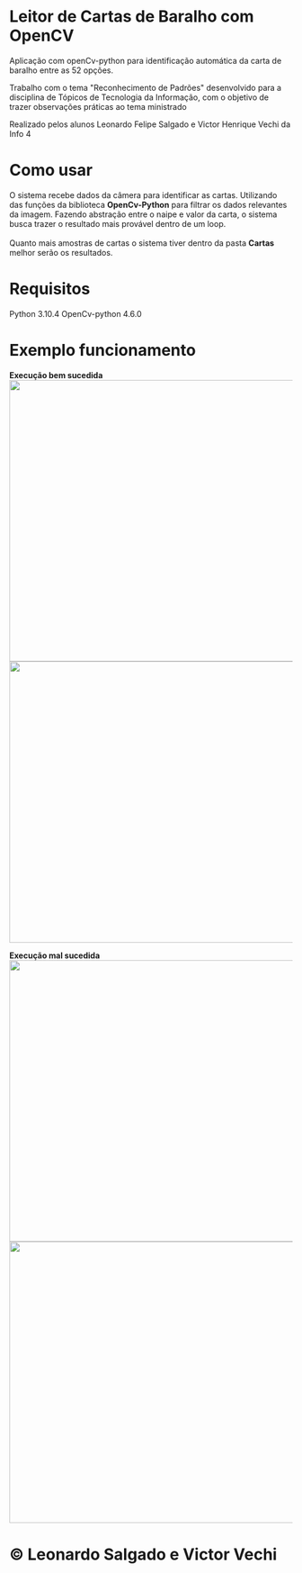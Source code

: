 # Leitor de Cartas de Baralho com OpenCV

Aplicação com openCv-python para identificação automática da carta de baralho entre as 52 opções. 

Trabalho com o tema "Reconhecimento de Padrões" desenvolvido para a disciplina de Tópicos de Tecnologia da Informação, com o objetivo de trazer observações práticas ao tema ministrado

Realizado pelos alunos Leonardo Felipe Salgado e Victor Henrique Vechi da Info 4

# Como usar

O sistema recebe dados da câmera para identificar as cartas. Utilizando das funções da biblioteca **OpenCv-Python** para filtrar os dados relevantes da imagem. 
Fazendo abstração entre o naipe e valor da carta, o sistema busca trazer o resultado mais provável dentro de um loop. 
<br><br>
Quanto mais amostras de cartas o sistema tiver dentro da pasta **Cartas** melhor serão os resultados. 

# Requisitos

Python 3.10.4
OpenCv-python 4.6.0

# Exemplo funcionamento
**Execução bem sucedida**<br>
<img src="https://user-images.githubusercontent.com/53799801/187100461-50803edc-92d1-4894-9e04-0bcbd803197f.png" height="500" width="800"><br>
<img src="https://user-images.githubusercontent.com/53799801/187100528-d153c6d0-3acf-40f0-8b56-2374a7c0a3f1.png" height="500" width="800"><br>


**Execução mal sucedida**<br>
<img src="https://user-images.githubusercontent.com/53799801/187100557-9789ae30-d153-4b04-9e49-ba7a6b51b54d.png" height="500" width="800"><br>
<img src="https://user-images.githubusercontent.com/53799801/187100579-7f51e9a3-0e90-432b-9572-d68b8086bb02.png" height="500" width="800"><br>

# &copy; Leonardo Salgado e Victor Vechi


